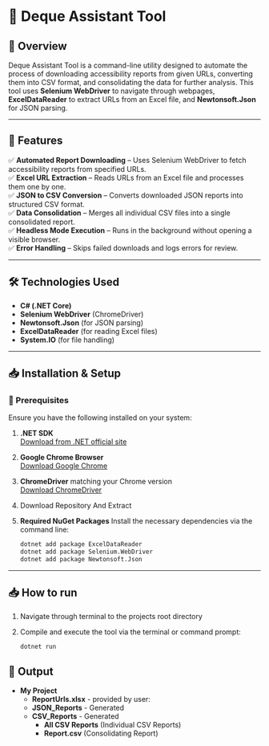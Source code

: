 # 🚀 Deque Assistant Tool

## 📌 Overview
Deque Assistant Tool is a command-line utility designed to automate the process of downloading accessibility reports from given URLs, converting them into CSV format, and consolidating the data for further analysis. This tool uses **Selenium WebDriver** to navigate through webpages, **ExcelDataReader** to extract URLs from an Excel file, and **Newtonsoft.Json** for JSON parsing.

---

## 📂 Features
✅ **Automated Report Downloading** – Uses Selenium WebDriver to fetch accessibility reports from specified URLs.  
✅ **Excel URL Extraction** – Reads URLs from an Excel file and processes them one by one.  
✅ **JSON to CSV Conversion** – Converts downloaded JSON reports into structured CSV format.  
✅ **Data Consolidation** – Merges all individual CSV files into a single consolidated report.  
✅ **Headless Mode Execution** – Runs in the background without opening a visible browser.  
✅ **Error Handling** – Skips failed downloads and logs errors for review.  

---

## 🛠 Technologies Used
- **C# (.NET Core)**
- **Selenium WebDriver** (ChromeDriver)
- **Newtonsoft.Json** (for JSON parsing)
- **ExcelDataReader** (for reading Excel files)
- **System.IO** (for file handling)

---

## 📥 Installation & Setup

### 🔹 Prerequisites
Ensure you have the following installed on your system:

1. **.NET SDK**  
   [Download from .NET official site](https://dotnet.microsoft.com/en-us/download/dotnet/7.0)
2. **Google Chrome Browser**  
   [Download Google Chrome](https://www.google.com/chrome/)
3. **ChromeDriver** matching your Chrome version  
   [Download ChromeDriver](https://sites.google.com/chromium.org/driver/)
4. Download Repository And Extract
5. **Required NuGet Packages**
   Install the necessary dependencies via the command line:

   ```sh
   dotnet add package ExcelDataReader
   dotnet add package Selenium.WebDriver
   dotnet add package Newtonsoft.Json
   
---

## 📥 How to run


1. Navigate through terminal to the projects root directory
   
2. Compile and execute the tool via the terminal or command prompt:
   ```sh
   dotnet run
   
## 📂 Output


- **My Project**
    - **ReportUrls.xlsx** - provided by user:
    - **JSON_Reports** - Generated
    - **CSV_Reports** - Generated
        - **All CSV Reports** (Individual CSV Reports)
        - **Report.csv** (Consolidating Report)
        
        

